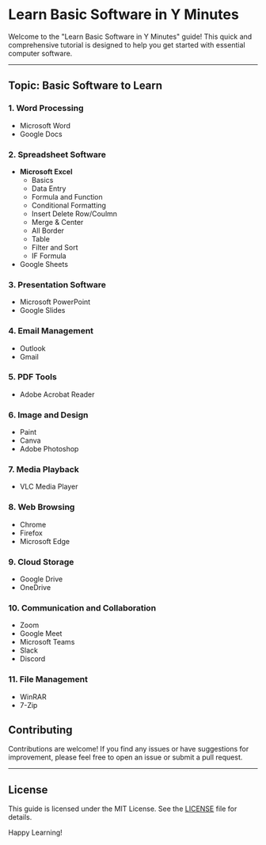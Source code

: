 # Learn Basic Software in Y Minutes

Welcome to the "Learn Basic Software in Y Minutes" guide! This quick and comprehensive tutorial is designed to help you get started with essential computer software.

---

## **Topic: Basic Software to Learn**

### **1. Word Processing**

- Microsoft Word
- Google Docs

### **2. Spreadsheet Software**

- **Microsoft Excel**
  - Basics
  - Data Entry
  - Formula and Function
  - Conditional Formatting
  - Insert Delete Row/Coulmn
  - Merge & Center
  - All Border
  - Table
  - Filter and Sort
  - IF Formula
- Google Sheets

### **3. Presentation Software**

- Microsoft PowerPoint
- Google Slides

### **4. Email Management**

- Outlook
- Gmail

### **5. PDF Tools**

- Adobe Acrobat Reader

### **6. Image and Design**

- Paint
- Canva
- Adobe Photoshop

### **7. Media Playback**

- VLC Media Player

### **8. Web Browsing**

- Chrome
- Firefox
- Microsoft Edge

### **9. Cloud Storage**

- Google Drive
- OneDrive

### **10. Communication and Collaboration**

- Zoom
- Google Meet
- Microsoft Teams
- Slack
- Discord

### **11. File Management**

- WinRAR
- 7-Zip

## **Contributing**

Contributions are welcome! If you find any issues or have suggestions for improvement, please feel free to open an issue or submit a pull request.

---

## **License**

This guide is licensed under the MIT License. See the [LICENSE](LICENSE) file for details.

Happy Learning!

